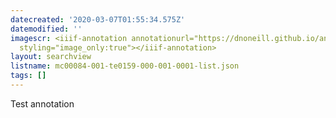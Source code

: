 ```yaml
---
datecreated: '2020-03-07T01:55:34.575Z'
datemodified: ''
imagescr: <iiif-annotation annotationurl="https://dnoneill.github.io/annotate/annotations/c0be7df0-6016-11ea-b160-aa814a73d340.json"
  styling="image_only:true"></iiif-annotation>
layout: searchview
listname: mc00084-001-te0159-000-001-0001-list.json
tags: []
---
```

Test annotation